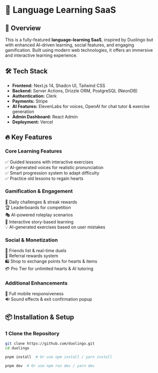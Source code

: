 # 📘 Language Learning SaaS  

## 🚀 Overview  
This is a fully-featured **language-learning SaaS**, inspired by Duolingo but with enhanced AI-driven learning, social features, and engaging gamification. Built using modern web technologies, it offers an immersive and interactive learning experience.  

## 🛠 Tech Stack  
- **Frontend:** Next.js 14, Shadcn UI, Tailwind CSS  
- **Backend:** Server Actions, Drizzle ORM, PostgreSQL (NeonDB)  
- **Authentication:** Clerk  
- **Payments:** Stripe  
- **AI Features:** ElevenLabs for voices, OpenAI for chat tutor & exercise generation  
- **Admin Dashboard:** React Admin  
- **Deployment:** Vercel  

## 🔥 Key Features  

### Core Learning Features  
✅ Guided lessons with interactive exercises  
✅ AI-generated voices for realistic pronunciation  
✅ Smart progression system to adapt difficulty  
✅ Practice old lessons to regain hearts  

### Gamification & Engagement  
🎯 Daily challenges & streak rewards  
🏆 Leaderboards for competition  
🎭 AI-powered roleplay scenarios  
📖 Interactive story-based learning  
💡 AI-generated exercises based on user mistakes  

### Social & Monetization  
👥 Friends list & real-time duels  
📢 Referral rewards system  
🛍 Shop to exchange points for hearts & items  
💳 Pro Tier for unlimited hearts & AI tutoring  

### Additional Enhancements  
📱 Full mobile responsiveness  
🔊 Sound effects & exit confirmation popup

## 📦 Installation & Setup  

### 1 Clone the Repository  
```bash
git clone https://github.com/duolingo.git
cd duolingo

pnpm install  # Or use npm install / yarn install

pnpm dev  # Or use npm run dev / yarn dev
  


